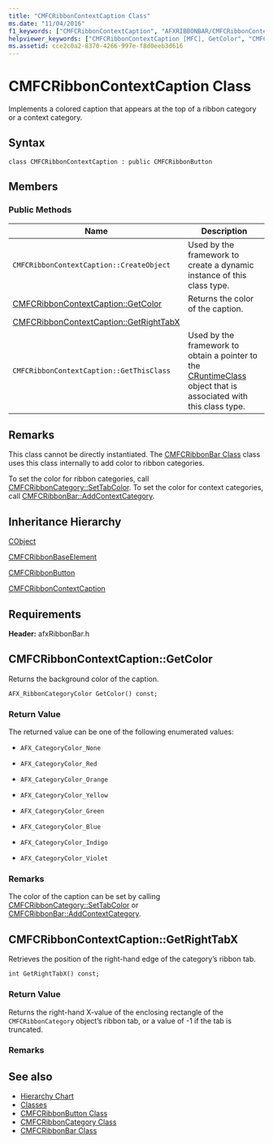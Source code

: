 ```yaml
---
title: "CMFCRibbonContextCaption Class"
ms.date: "11/04/2016"
f1_keywords: ["CMFCRibbonContextCaption", "AFXRIBBONBAR/CMFCRibbonContextCaption", "AFXRIBBONBAR/CMFCRibbonContextCaption::GetColor", "AFXRIBBONBAR/CMFCRibbonContextCaption::GetRightTabX"]
helpviewer_keywords: ["CMFCRibbonContextCaption [MFC], GetColor", "CMFCRibbonContextCaption [MFC], GetRightTabX"]
ms.assetid: cce2c0a2-8370-4266-997e-f8d0eeb3d616
---
```

# CMFCRibbonContextCaption Class

Implements a colored caption that appears at the top of a ribbon category or a context category.

## Syntax

```
class CMFCRibbonContextCaption : public CMFCRibbonButton
```

## Members

### Public Methods

|Name|Description|
|----------|-----------------|
|`CMFCRibbonContextCaption::CreateObject`|Used by the framework to create a dynamic instance of this class type.|
|[CMFCRibbonContextCaption::GetColor](#getcolor)|Returns the color of the caption.|
|[CMFCRibbonContextCaption::GetRightTabX](#getrighttabx)||
|`CMFCRibbonContextCaption::GetThisClass`|Used by the framework to obtain a pointer to the [CRuntimeClass](../../mfc/reference/cruntimeclass-structure.md) object that is associated with this class type.|

## Remarks

This class cannot be directly instantiated. The [CMFCRibbonBar Class](../../mfc/reference/cmfcribbonbar-class.md) class uses this class internally to add color to ribbon categories.

To set the color for ribbon categories, call [CMFCRibbonCategory::SetTabColor](../../mfc/reference/cmfcribboncategory-class.md#settabcolor). To set the color for context categories, call [CMFCRibbonBar::AddContextCategory](../../mfc/reference/cmfcribbonbar-class.md#addcontextcategory).

## Inheritance Hierarchy

[CObject](../../mfc/reference/cobject-class.md)

[CMFCRibbonBaseElement](../../mfc/reference/cmfcribbonbaseelement-class.md)

[CMFCRibbonButton](../../mfc/reference/cmfcribbonbutton-class.md)

[CMFCRibbonContextCaption](../../mfc/reference/cmfcribboncontextcaption-class.md)

## Requirements

**Header:** afxRibbonBar.h

##  <a name="getcolor"></a>  CMFCRibbonContextCaption::GetColor

Returns the background color of the caption.

```
AFX_RibbonCategoryColor GetColor() const;
```

### Return Value

The returned value can be one of the following enumerated values:

- `AFX_CategoryColor_None`

- `AFX_CategoryColor_Red`

- `AFX_CategoryColor_Orange`

- `AFX_CategoryColor_Yellow`

- `AFX_CategoryColor_Green`

- `AFX_CategoryColor_Blue`

- `AFX_CategoryColor_Indigo`

- `AFX_CategoryColor_Violet`

### Remarks

The color of the caption can be set by calling [CMFCRibbonCategory::SetTabColor](../../mfc/reference/cmfcribboncategory-class.md#settabcolor) or [CMFCRibbonBar::AddContextCategory](../../mfc/reference/cmfcribbonbar-class.md#addcontextcategory).

##  <a name="getrighttabx"></a>  CMFCRibbonContextCaption::GetRightTabX

Retrieves the position of the right-hand edge of the category’s ribbon tab.

```
int GetRightTabX() const;
```

### Return Value

Returns the right-hand X-value of the enclosing rectangle of the `CMFCRibbonCategory` object’s ribbon tab, or a value of -1 if the tab is truncated.

### Remarks

## See also

- [Hierarchy Chart](../../mfc/hierarchy-chart.md)
- [Classes](../../mfc/reference/mfc-classes.md)
- [CMFCRibbonButton Class](../../mfc/reference/cmfcribbonbutton-class.md)
- [CMFCRibbonCategory Class](../../mfc/reference/cmfcribboncategory-class.md)
- [CMFCRibbonBar Class](../../mfc/reference/cmfcribbonbar-class.md)
